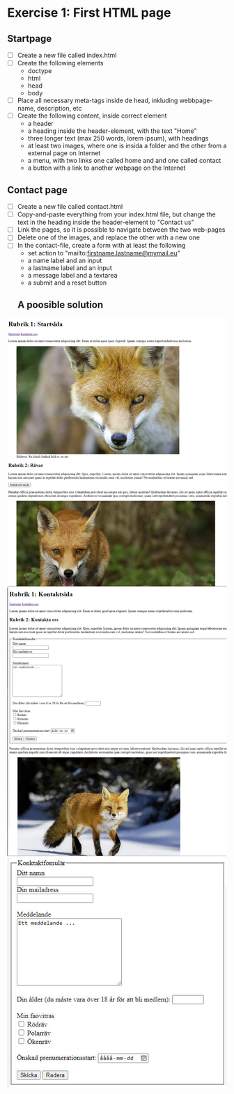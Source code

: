 # Exercise 1: First HTML page
## Startpage
- [ ] Create a new file called index.html
- [ ] Create the following elements
  - doctype
  - html
  - head
  - body
- [ ] Place all necessary meta-tags inside de head, inkluding webbpage-name, description, etc
- [ ] Create the following content, inside correct element
  - a header
  - a heading inside the header-element, with the text "Home"
  - three longer text (max 250 words, lorem ipsum), with headings
  - at least two images, where one is insida a folder and the other from a external page on Internet
  - a menu, with two links one called home and and one called contact
  - a button with a link to another webpage on the Internet
## Contact page
- [ ] Create a new file called contact.html
- [ ] Copy-and-paste everything from your index.html file, but change the text in the heading inside the header-element to "Contact us"
- [ ] Link the pages, so it is possible to navigate between the two web-pages
- [ ] Delete one of the images, and replace the other with a new one
- [ ] In the contact-file, create a form with at least the following
  - set action to "mailto:firstname.lastname@mymail.eu"
  - a name label and an input
  - a lastname label and an input
  - a message label and a textarea
  - a submit and a reset button
  ## A poosible solution
![A start page](images/startsida.jpg)
![A contact page](images/kontaktsida.jpg)
![A close-up on the form](images/form.jpg)
